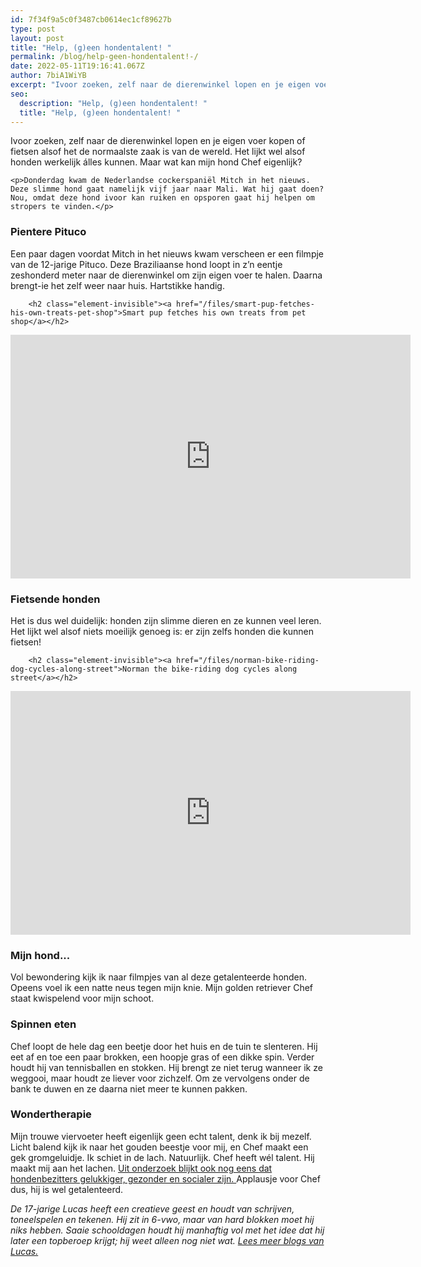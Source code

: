 ```yaml
---
id: 7f34f9a5c0f3487cb0614ec1cf89627b
type: post
layout: post
title: "Help, (g)een hondentalent! "
permalink: /blog/help-geen-hondentalent!-/
date: 2022-05-11T19:16:41.067Z
author: 7biA1WiYB
excerpt: "Ivoor zoeken, zelf naar de dierenwinkel lopen en je eigen voer kopen of fietsen alsof het de normaalste zaak is van de wereld. Het lijkt wel alsof honden werkelijk álles kunnen. Maar wat kan mijn hond Chef eigenlijk?  "
seo:
  description: "Help, (g)een hondentalent! "
  title: "Help, (g)een hondentalent! "
---
```

Ivoor zoeken, zelf naar de dierenwinkel lopen en je eigen voer kopen of fietsen alsof het de normaalste zaak is van de wereld. Het lijkt wel alsof honden werkelijk álles kunnen. Maar wat kan mijn hond Chef eigenlijk?  

    <p>Donderdag kwam de Nederlandse cockerspaniël Mitch in het nieuws. Deze slimme hond gaat namelijk vijf jaar naar Mali. Wat hij gaat doen? Nou, omdat deze hond ivoor kan ruiken en opsporen gaat hij helpen om stropers te vinden.</p>
<h3><strong>Pientere Pituco</strong></h3>
<p>Een paar dagen voordat Mitch in het nieuws kwam verscheen er een filmpje van de 12-jarige Pituco. Deze Braziliaanse hond loopt in z’n eentje zeshonderd meter naar de dierenwinkel om zijn eigen voer te halen. Daarna brengt-ie het zelf weer naar huis. Hartstikke handig.</p>
<p><div class="media media-element-container media-default"><div id="file-418234" class="file file-video file-video-youtube">

        <h2 class="element-invisible"><a href="/files/smart-pup-fetches-his-own-treats-pet-shop">Smart pup fetches his own treats from pet shop</a></h2>
    
  
  <div class="content">
    <div class="media-youtube-video file media-element file-default media-youtube-1">
  <iframe class="media-youtube-player" width="640" height="390" title="Smart pup fetches his own treats from pet shop" src="https://www.youtube.com/embed/_3cC7xa2pXE?wmode=opaque&controls=" name="Smart pup fetches his own treats from pet shop" frameborder="0" allowfullscreen="">Video van Smart pup fetches his own treats from pet shop</iframe>
</div>
  </div>

  
</div>
</div>
<h3><strong>Fietsende honden</strong></h3>
<p>Het is dus wel duidelijk: honden zijn slimme dieren en ze kunnen veel leren. Het lijkt wel alsof niets moeilijk genoeg is: er zijn zelfs honden die kunnen fietsen!</p>
<p><div class="media media-element-container media-default"><div id="file-418061" class="file file-video file-video-youtube">

        <h2 class="element-invisible"><a href="/files/norman-bike-riding-dog-cycles-along-street">Norman the bike-riding dog cycles along street</a></h2>
    
  
  <div class="content">
    <div class="media-youtube-video file media-element file-default media-youtube-2">
  <iframe class="media-youtube-player" width="640" height="390" title="Norman the bike-riding dog cycles along street" src="https://www.youtube.com/embed/CBJ28V4xGG8?wmode=opaque&controls=" name="Norman the bike-riding dog cycles along street" frameborder="0" allowfullscreen="">Video van Norman the bike-riding dog cycles along street</iframe>
</div>
  </div>

  
</div>
</div>
<h3><strong>Mijn hond...</strong></h3>
<p>Vol bewondering kijk ik naar filmpjes van al deze getalenteerde honden. Opeens voel ik een natte neus tegen mijn knie. Mijn golden retriever Chef staat kwispelend voor mijn schoot.</p>
<h3><strong>Spinnen eten</strong></h3>
<p>Chef loopt de hele dag een beetje door het huis en de tuin te slenteren. Hij eet af en toe een paar brokken, een hoopje gras of een dikke spin. Verder houdt hij van tennisballen en stokken. Hij brengt ze niet terug wanneer ik ze weggooi, maar houdt ze liever voor zichzelf. Om ze vervolgens onder de bank te duwen en ze daarna niet meer te kunnen pakken.</p>
<h3><strong>Wondertherapie</strong></h3>
<p>Mijn trouwe viervoeter heeft eigenlijk geen echt talent, denk ik bij mezelf. Licht balend kijk ik naar het gouden beestje voor mij, en Chef maakt een gek gromgeluidje. Ik schiet in de lach. Natuurlijk. Chef heeft wél talent. Hij maakt mij aan het lachen. <a href="http://wibnet.nl/mens/gezondheid/7-goede-redenen-om-een-hond-te-nemen" target="_blank">Uit onderzoek blijkt ook nog eens dat hondenbezitters gelukkiger, gezonder en socialer zijn. </a>Applausje voor Chef dus, hij is wel getalenteerd. </p>
<p><em>De 17-jarige Lucas heeft een creatieve geest en houdt van schrijven, toneelspelen en tekenen. Hij zit in 6-vwo, maar van hard blokken moet hij niks hebben. Saaie schooldagen houdt hij manhaftig vol met het idee dat hij later een topberoep krijgt; hij weet alleen nog niet wat. </em><a href="https://7dagen.netlify.app/users/lucas-versteeg"><em>Lees meer blogs van Lucas.</em></a></p>  
